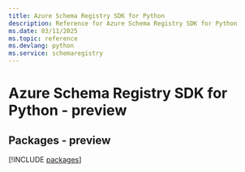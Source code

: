 ```yaml
---
title: Azure Schema Registry SDK for Python
description: Reference for Azure Schema Registry SDK for Python
ms.date: 03/11/2025
ms.topic: reference
ms.devlang: python
ms.service: schemaregistry
---
```

# Azure Schema Registry SDK for Python - preview
## Packages - preview
[!INCLUDE [packages](schema-registry-index.md)]